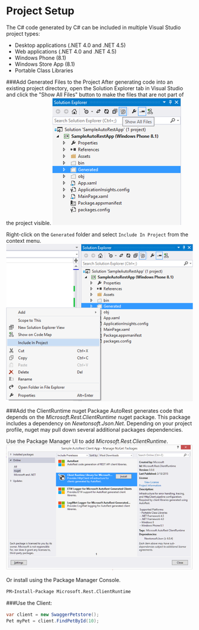 # Project Setup
The C# code generated by C# can be included in multiple Visual Studio project types:

  * Desktop applications (.NET 4.0 and .NET 4.5)
  * Web applications (.NET 4.0 and .NET 4.5)
  * Windows Phone (8.1)
  * Windows Store App (8.1)
  * Portable Class Libraries

###Add Generated Files to the Project 
After generating code into an existing project directory, open the Solution Explorer tab in Visual Studio and click the "Show All Files" button to make the files that are not part of the project visible.
![Show All Files](../images/clients-proj-setup-showallfiles.png)

Right-click on the `Generated` folder and select `Include In Project` from the context menu.
![Include In Project](../images/clients-proj-setup-include.png)

###Add the ClientRuntime nuget Package
AutoRest generates code that depends on the *Microsoft.Rest.ClientRuntime* nuget package. This package includes a dependency on *Newtonsoft.Json.Net*. Depending on your project profile, nuget may pull down several additional packages dependencies.

Use the Package Manager UI to add *Microsoft.Rest.ClientRuntime*.
![Nuget package manager](../images/clients-proj-setup-nuget.png)

Or install using the Package Manager Console.
```bash
PM>Install-Package Microsoft.Rest.ClientRuntime
```

###Use the Client:
```csharp
var client = new SwaggerPetstore();
Pet myPet = client.FindPetById(10);
```
